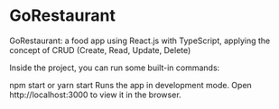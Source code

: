 # GoRestaurant
GoRestaurant: a food app using React.js with TypeScript, applying the concept of CRUD (Create, Read, Update, Delete)

Inside the project, you can run some built-in commands:

npm start or yarn start
Runs the app in development mode.
Open http://localhost:3000 to view it in the browser.

